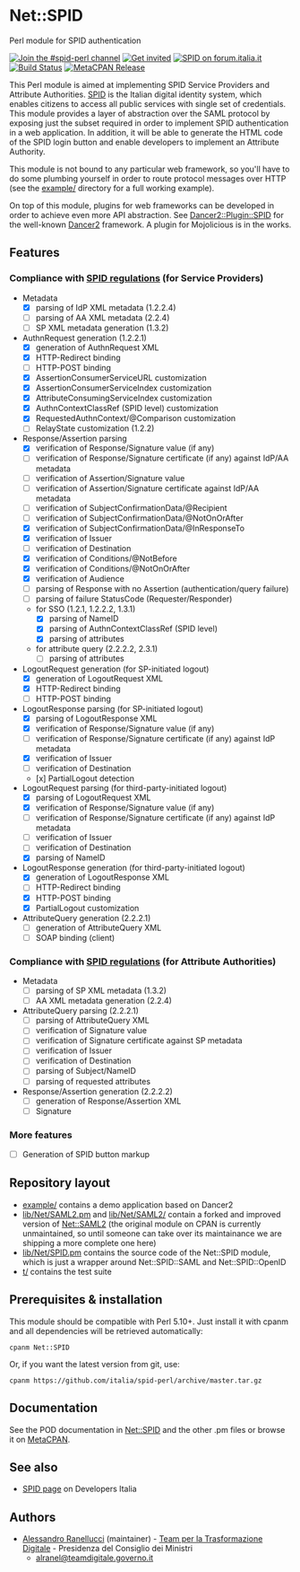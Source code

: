 # Net::SPID
Perl module for SPID authentication

[![Join the #spid-perl channel](https://img.shields.io/badge/Slack%20channel-%23spid--perl-blue.svg?logo=slack)](https://developersitalia.slack.com/messages/C7ESTMQDQ)
[![Get invited](https://slack.developers.italia.it/badge.svg)](https://slack.developers.italia.it/)
[![SPID on forum.italia.it](https://img.shields.io/badge/Forum-SPID-blue.svg)](https://forum.italia.it/c/spid) [![Build Status](https://travis-ci.org/italia/spid-perl.svg?branch=master)](https://travis-ci.org/italia/spid-perl) [![MetaCPAN Release](https://badge.fury.io/pl/Net-SPID.svg)](https://metacpan.org/pod/Net::SPID)

This Perl module is aimed at implementing SPID Service Providers and Attribute Authorities. [SPID](https://www.spid.gov.it/) is the Italian digital identity system, which enables citizens to access all public services with single set of credentials. This module provides a layer of abstraction over the SAML protocol by exposing just the subset required in order to implement SPID authentication in a web application. In addition, it will be able to generate the HTML code of the SPID login button and enable developers to implement an Attribute Authority.

This module is not bound to any particular web framework, so you'll have to do some plumbing yourself in order to route protocol messages over HTTP (see the [example/](example/) directory for a full working example).

On top of this module, plugins for web frameworks can be developed in order to achieve even more API abstraction. See [Dancer2::Plugin::SPID](https://github.com/italia/spid-perl-dancer2) for the well-known [Dancer2](http://perldancer.org) framework. A plugin for Mojolicious is in the works.

## Features

### Compliance with [SPID regulations](http://www.agid.gov.it/sites/default/files/circolari/spid-regole_tecniche_v1.pdf) (for Service Providers)

* Metadata
    * [x] parsing of IdP XML metadata (1.2.2.4)
    * [ ] parsing of AA XML metadata (2.2.4)
    * [ ] SP XML metadata generation (1.3.2)
* AuthnRequest generation (1.2.2.1)
    * [x] generation of AuthnRequest XML
    * [x] HTTP-Redirect binding
    * [ ] HTTP-POST binding
    * [x] AssertionConsumerServiceURL customization
    * [x] AssertionConsumerServiceIndex customization
    * [x] AttributeConsumingServiceIndex customization
    * [x] AuthnContextClassRef (SPID level) customization
    * [x] RequestedAuthnContext/@Comparison customization
    * [ ] RelayState customization (1.2.2)
* Response/Assertion parsing
    * [x] verification of Response/Signature value (if any)
    * [ ] verification of Response/Signature certificate (if any) against IdP/AA metadata
    * [ ] verification of Assertion/Signature value
    * [ ] verification of Assertion/Signature certificate against IdP/AA metadata
    * [ ] verification of SubjectConfirmationData/@Recipient
    * [ ] verification of SubjectConfirmationData/@NotOnOrAfter
    * [x] verification of SubjectConfirmationData/@InResponseTo
    * [x] verification of Issuer
    * [ ] verification of Destination
    * [x] verification of Conditions/@NotBefore
    * [x] verification of Conditions/@NotOnOrAfter
    * [x] verification of Audience
    * [ ] parsing of Response with no Assertion (authentication/query failure)
    * [ ] parsing of failure StatusCode (Requester/Responder)
    * for SSO (1.2.1, 1.2.2.2, 1.3.1)
        * [x] parsing of NameID
        * [x] parsing of AuthnContextClassRef (SPID level)
        * [x] parsing of attributes
    * for attribute query (2.2.2.2, 2.3.1)
        * [ ] parsing of attributes
* LogoutRequest generation (for SP-initiated logout)
    * [x] generation of LogoutRequest XML
    * [x] HTTP-Redirect binding
    * [ ] HTTP-POST binding
* LogoutResponse parsing (for SP-initiated logout)
    * [x] parsing of LogoutResponse XML
    * [x] verification of Response/Signature value (if any)
    * [ ] verification of Response/Signature certificate (if any) against IdP metadata
    * [x] verification of Issuer
    * [ ] verification of Destination
    * [x] PartialLogout detection
* LogoutRequest parsing (for third-party-initiated logout)
    * [x] parsing of LogoutRequest XML
    * [x] verification of Response/Signature value (if any)
    * [ ] verification of Response/Signature certificate (if any) against IdP metadata
    * [ ] verification of Issuer
    * [ ] verification of Destination
    * [x] parsing of NameID
* LogoutResponse generation (for third-party-initiated logout)
    * [x] generation of LogoutResponse XML
    * [ ] HTTP-Redirect binding
    * [x] HTTP-POST binding
    * [x] PartialLogout customization
* AttributeQuery generation (2.2.2.1)
    * [ ] generation of AttributeQuery XML
    * [ ] SOAP binding (client)

### Compliance with [SPID regulations](http://www.agid.gov.it/sites/default/files/circolari/spid-regole_tecniche_v1.pdf) (for Attribute Authorities)

* Metadata
    * [ ] parsing of SP XML metadata (1.3.2)
    * [ ] AA XML metadata generation (2.2.4)
* AttributeQuery parsing (2.2.2.1)
    * [ ] parsing of AttributeQuery XML
    * [ ] verification of Signature value
    * [ ] verification of Signature certificate against SP metadata
    * [ ] verification of Issuer
    * [ ] verification of Destination
    * [ ] parsing of Subject/NameID
    * [ ] parsing of requested attributes
* Response/Assertion generation (2.2.2.2)
    * [ ] generation of Response/Assertion XML
    * [ ] Signature

### More features

* [ ] Generation of SPID button markup

## Repository layout

* [example/](example/) contains a demo application based on Dancer2
* [lib/Net/SAML2.pm](lib/Net/SAML2.pm) and [lib/Net/SAML2/](lib/Net/SAML2/) contain a forked and improved version of [Net::SAML2](https://metacpan.org/pod/Net::SAML2) (the original module on CPAN is currently unmaintained, so until someone can take over its maintainance we are shipping a more complete one here)
* [lib/Net/SPID.pm](lib/Net/SPID.pm) contains the source code of the Net::SPID module, which is just a wrapper around Net::SPID::SAML and Net::SPID::OpenID
* [t/](t/) contains the test suite

## Prerequisites & installation

This module should be compatible with Perl 5.10+.
Just install it with cpanm and all dependencies will be retrieved automatically:

```
cpanm Net::SPID
```

Or, if you want the latest version from git, use:

```
cpanm https://github.com/italia/spid-perl/archive/master.tar.gz
```

## Documentation

See the POD documentation in [Net::SPID](lib/Net/SPID.pm) and the other .pm files or browse it on [MetaCPAN](https://metacpan.org/release/Net-SPID).

## See also

* [SPID page](https://developers.italia.it/it/spid) on Developers Italia

## Authors

* [Alessandro Ranellucci](https://github.com/alexrj) (maintainer) - [Team per la Trasformazione Digitale](https://teamdigitale.governo.it/) - Presidenza del Consiglio dei Ministri
    * [alranel@teamdigitale.governo.it](alranel@teamdigitale.governo.it)
